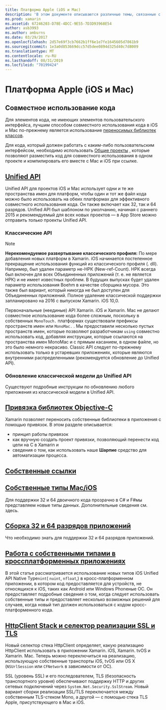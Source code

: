 ```yaml
---
title: Платформа Apple (iOS и Mac)
description: 'В этом документе описываются различные темы, связанные с разработкой Xamarin. iOS и Xamarin. Mac: совместное использование кода, Unified API, связанные библиотеки цели-C, собственные ссылки, собственные типы и многое другое.'
ms.prod: xamarin
ms.assetid: 67246203-D78E-4DCC-9E55-7D3D93968E54
author: asb3993
ms.author: amburns
ms.date: 03/29/2017
ms.openlocfilehash: 2d57e69f3cb7662b1ff6e1e7fe1645605d7861b9
ms.sourcegitcommit: 1e3a0d853669dcc57d5dee0894d325d40c7d8009
ms.translationtype: MT
ms.contentlocale: ru-RU
ms.lasthandoff: 08/31/2019
ms.locfileid: "70199424"
---
```

# <a name="apple-platform-ios-and-mac"></a>Платформа Apple (iOS и Mac)

## <a name="code-sharing"></a>Совместное использование кода

Для элементов кода, не имеющих элементов пользовательского интерфейса, лучшим способом совместного использования кода в iOS и Mac по-прежнему является использование [переносимых библиотек классов](~/cross-platform/app-fundamentals/pcl.md).

Для кода, который должен работать с каким-либо пользовательским интерфейсом, необходимо использовать [Общие проекты](~/cross-platform/app-fundamentals/shared-projects.md) , которые позволяют разместить код для совместного использования в одном проекте и компилировать его вместе с Mac и iOS при ссылке.

## <a name="unified-apiunifiedindexmd"></a>[Unified API](unified/index.md)

Unified API для проектов iOS и Mac использует одни и те же пространства имен для платформ, чтобы один и тот же файл кода можно было использовать на обеих платформах для эффективного совместного использования кода. Он также включает как 32, так и 64 разрядов. Unified API был шаблоном по умолчанию, начиная с раннего 2015 и рекомендуемый для всех новых проектов — в App Store можно отправить *только* проекты Unified API.

### <a name="classic-apis"></a>Классические API

> [!NOTE]
> **Нерекомендуемое развертывание классического профиля:** По мере добавления новых платформ в Xamarin. iOS начинается постепенное прекращение использования функций из классического профиля (. dll). Например, был удален параметр не-НРК (New-ref-Count). НРК всегда был включен для всех Объединенных приложений (т. е. не является НРК) и не имеет известных проблем. В будущих выпусках будет удален параметр использования Boehm в качестве сборщика мусора. Это также был вариант, который никогда не был доступен для Объединенных приложений. Полное удаление классической поддержки запланировано на 2016 с выпуском Xamarin. iOS 10,0.

Первоначальные (неединые) API Xamarin. iOS и Xamarin. Mac не делают совместное использование кода более сложным, поскольку в собственных `MonoTouch.` платформах существовали префиксы пространств имен или `MonoMac.` .  Мы предоставили несколько пустых пространств имен, которые позволяют разработчикам `using` совместно использовать код, добавляя инструкции, которые ссылаются на пространства имен MonoMac и с прямым касанием, в одном файле, но это было немного некрасиво. Classic API следует по-прежнему использовать только в устаревших приложениях, которые являются внутренними распределенными (рекомендуется обновление до Unified API).


### <a name="updating-from-classic-to-the-unified-api"></a>Обновление классической модели до Unified API

Существуют подробные инструкции по обновлению любого приложения из классической модели в Unified API.

## <a name="binding-objective-c-librariesbindingindexmd"></a>[Привязка библиотек Objective-C](binding/index.md)

Xamarin позволяет переносить собственные библиотеки в приложения с помощью привязок. В этом разделе описывается:

- принцип работы привязок
- как вручную создать проект привязки, позволяющий перенести код цели на C в Xamarin и
- сведения о том, как использовать наше **Шарпие** средство для автоматизации процесса.

## <a name="native-referencesnative-referencesmd"></a>[Собственные ссылки](native-references.md)

## <a name="macios-native-typesnativetypesmd"></a>[Собственные типы Mac/iOS](nativetypes.md)

Для поддержки 32 и 64 двоичного кода прозрачно в C# и F#мы представляем новые типы данных.   Дополнительные сведения см. здесь.

## <a name="building-32-and-64-bit-apps32-and-64indexmd"></a>[Сборка 32 и 64 разрядов приложений](32-and-64/index.md)

Что необходимо знать для поддержки 32 и 64 разрядов приложений.

## <a name="working-with-native-types-in-cross-platform-appsnative-types-cross-platformmd"></a>[Работа с собственными типами в кроссплатформенных приложениях](native-types-cross-platform.md)

В этой статье рассматривается использование новых типов iOS Unified API Native Type`nint`( `nuint`, `nfloat`,) в кросс-платформенном приложении, в котором код предоставляется для устройств, не относящихся к iOS, таких как Android или Windows Phoneные ОС.
Он предоставляет подробные сведения о том, когда следует использовать собственные типы и предоставляет несколько возможных решений для случаев, когда новый тип должен использоваться с кодом кросс-платформенного кода.

## <a name="httpclient-stack-and-ssltls-implementation-selectorhttp-stackmd"></a>[HttpClient Stack и селектор реализации SSL и TLS](http-stack.md)

Новый селектор стека HttpClient определяет, какую реализацию HttpClient использовать в приложении Xamarin. iOS, Xamarin. tvOS и Xamarin. Mac. Теперь можно переключиться на реализацию, использующую собственные транспорты iOS, tvOS или OS X (`NSUrlSession` или `CFNetwork` в зависимости от ОС).

SSL (уровень SSL) и его последователем, TLS (безопасность транспортного уровня) обеспечивают поддержку HTTP и других сетевых подключений через `System.Net.Security.SslStream`. Новый вариант сборки реализации SSL/TLS переключается между собственным TLS-стеком Mono, а другой — с помощью стека TLS Apple, присутствующего в Mac и iOS.
